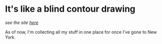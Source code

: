 It's like a blind contour drawing
=================================
*see the site [here](http://lju-silenter.rhcloud.com)*

As of now, I'm collecting all my stuff in one place
for once I've gone to New York.
